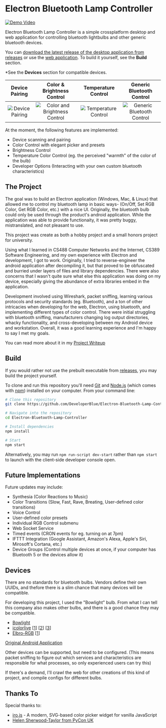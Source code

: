 # Electron Bluetooth Lamp Controller

[![Demo Video](https://img.youtube.com/vi/_7ogx-qlPFA/hqdefault.jpg)](https://youtu.be/_7ogx-qlPFA)

Electron Bluetooth Lamp Controller is a simple crossplatform desktop and web application for controlling bluetooth lightbulbs and other generic bluetooth devices.

You can [download the latest release of the desktop application from releases](https://github.com/DeveloperBlue/Electron-Bluetooth-Lamp-Controller/releases) or use the [web application](https://developerblue.github.io/Electron-Bluetooth-Lamp-Controller/). To build it yourself, see the **Build** section.

\*See the **Devices** section for compatible devices.

Device Pairing 				| Color & Brightness Control |  Temperature Control 	 | Generic Bluetooth Control
:--------------------------:|:--------------------------:|:-------------------------:|:-------------------------:
![Device Pairing](https://i.imgur.com/tgMdKmp.png)  |  ![Color and Brightness Control](https://i.imgur.com/jzYOqys.png) |  ![Temperature Control](https://i.imgur.com/HWyEaI8.png) |  ![Generic Bluetooth Control](https://i.imgur.com/3hhDbV9.png)

At the moment, the following features are implemented:
- Device scanning and pairing
- Color Control with elegant picker and presets
- Brightness Control
- Temperature Color Control (eg. the perceived "warmth" of the color of the bulb)
- Developer Options (Interacting with your own custom bluetooth characteristics)

## The Project
The goal was to build an Electron application (Windows, Mac, & Linux) that allowed me to control my bluetooth lamp in basic ways- (On/Off, Set RGB Color, Get RGB Color, etc.) with a nice UI. Originally, the bluetooth bulb could only be used through the product's android application. While the application was able to provide functionaity, it was pretty buggy, mistranslated, and not pleasant to use. 

This project was create as both a hobby project and a small honors project for university. 

Using what I learned in CS488 Computer Networks and the Internet, CS389 Software Engineering, and my own experience with Electron and development, I got to work. Originally, I tried to reverse-engineer the android application after decompiling it, but that proved to be obfuscated and burried under layers of files and library dependencies. There were also concerns that I wasn't quite sure what else this application was doing on my device, especially giving the abundance of extra libraries embed in the application.

Development involved using Wireshark, packet sniffing, learning various protocols and security standards (eg. Bluetooth), and a ton of other intricacies when developing for the web, Electron, using bluetooth, and implementing different types of color control. There were initial struggling with bluetooth sniffing, manufacturers changing log output directories, whacky functionality, and cross-developing between my Android device and workstation. Overall, it was a good learning experience and I'm happy to say I met my goals.

You can read more about it in my [Project Writeup](https://docs.google.com/document/d/18pkIHQm8RgYsRLt1UWYlANxl2J0j5KryW2cuX4AhJuo/edit?usp=sharing)

## Build

If you would rather not use the prebuilt executable from [releases](https://github.com/DeveloperBlue/Electron-Bluetooth-Lamp-Controller/releases), you may build the project yourself.

To clone and run this repository you'll need [Git](https://git-scm.com) and [Node.js](https://nodejs.org/en/download/) (which comes with [npm](http://npmjs.com)) installed on your computer. From your command line:

```bash
# Clone this repository
git clone https://github.com/DeveloperBlue/Electron-Bluetooth-Lamp-Controller.git

# Navigate into the repository
cd Electron-Bluetooth-Lamp-Controller

# Install dependencies
npm install

# Start
npm start
```

Alternatively, you may run `npm run-script dev-start` rather than `npm start` to launch with the client-side developer console open.

## Future Implementations

Future updates may include:
- Synthesia (Color Reactions to Music)
- Color Transitions (Slow, Fast, Rave, Breating, User-defined color transitions)
- Voice Control
- User-defined color presets
- Individual RGB Control submenu
- Web Socket Service
- Timed events (CRON events for eg. turning on at 7pm)
- IFTTT Integration (Google Assistant, Amazon's Alexa, Apple's Siri, Mirosoft's Cortana, etc.)
- Device Groups (Control multiple devices at once, if your computer has Bluetooth 5 or the devices allow it)

## Devices

There are no standards for bluetooth bulbs. Vendors define their own UUIDs, and thefore there is a slim chance that many devices will be compatible.

For developing this project, I used the "Bowlight" bulb. From what I can tell this company also makes other bulbs, and there is a good chance they may be compatible.

- [Bowlight](https://web.archive.org/web/20200516122021/https://cn.made-in-china.com/gongying/qq453176385-yqiJKpzjrNWu.html)
- [icolorlive](https://www.amazon.com/gp/product/B01KV7TIG8/ref=ask_ql_qh_dp_hza) \[[1](https://www.amazon.com/ask/questions/asin/B01KV7TIG8)\] \[[2](https://apkpure.com/icolorlive/com.dearming.icolorlive)\] \[[3](https://www.youtube.com/watch?v=F39xhYWHDKA)\]
- [Elbro-RGB](https://www.amazon.com/%E6%B1%9F%E7%BE%A4-Elbro-RGB/dp/B076ZF5FMW/ref=sr_1_2?dchild=1&qid=1589632433&s=mobile-apps&sr=1-2) \[[1](https://www.amazon.com/s?rh=n%3A2350149011%2Cp_4%3A%E6%B1%9F%E7%BE%A4)\]


[Original Android Application](https://web.archive.org/web/20200516120301/https://www.amazon.com/%E6%B1%9F%E7%BE%A4-BowLight/dp/B076KMTNCT)

Other devices can be supported, but need to be configured. (This means packet sniffing to figure out which services and characteristics are responsible for what processes, so only experienced users can try this)

If there's a demand, I'll crawl the web for other creations of this kind of project, and compile configs for different bulbs.

## Thanks To
Special thanks to:
- [iro.js](https://github.com/jaames/iro.js) - A modern, SVG-based color picker widget for vanilla JavaScript
- [Helen Sherwood-Taylor from PyCon UK](http://slides.com/helenst/ble#/)